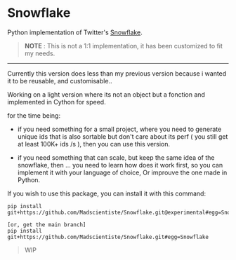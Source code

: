 # Snowflake

Python implementation of Twitter's [Snowflake](https://github.com/twitter-archive/snowflake/tree/scala_28).

> **NOTE** : This is not a 1:1 implementation, it has been customized to fit my needs.

---

Currently this version does less than my previous version because i wanted it to be reusable, and customisable..

Working on a light version where its not an object but a fonction and implemented in Cython for speed.

for the time being:

-   if you need something for a small project, where you need to generate unique ids that is also sortable but don't care about its perf ( you still get at least 100K+ ids /s ), then you can use this version.

-   if you need something that can scale, but keep the same idea of the snowflake, then ... you need to learn how does it work first, so you can implement it with your language of choice, Or improuve the one made in Python.

If you wish to use this package, you can install it with this command:

```
pip install git+https://github.com/Madscientiste/Snowflake.git@experimental#egg=Snowflake

[or, get the main branch]
pip install git+https://github.com/Madscientiste/Snowflake.git#egg=Snowflake
```

> WIP
